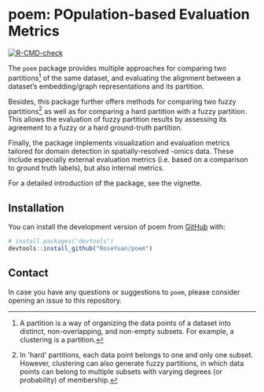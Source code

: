 # poem: POpulation-based Evaluation Metrics
<!-- badges: start -->
[![R-CMD-check](https://github.com/RoseYuan/poem/actions/workflows/check.yaml/badge.svg)](https://github.com/RoseYuan/poem/actions/workflows/check.yaml)
<!-- badges: end -->


The `poem` package provides multiple approaches for comparing two partitions[^1] of the same dataset, and evaluating the alignment between a dataset’s embedding/graph representations and its partition.

Besides, this package further offers methods for comparing two fuzzy partitions[^2] as well as for comparing a hard partition with a fuzzy partition. This allows the evaluation of fuzzy partition results by assessing its agreement to a fuzzy or a hard ground-truth partition.

Finally, the package implements visualization and evaluation metrics tailored for domain detection in spatially-resolved -omics data.
These include especially external evaluation metrics (i.e. based on a comparison to ground truth labels), but also internal metrics. 

[^1]: A partition is a way of organizing the data points of a dataset into distinct, non-overlapping, and non-empty subsets. For example, a clustering is a partition. 

[^2]: In 'hard' partitions, each data point belongs to one and only one subset. However, clustering can also generate fuzzy partitions, in which data points can belong to multiple subsets with varying degrees (or probability) of membership. 

For a detailed introduction of the package, see the vignette.



## Installation

You can install the development version of poem from
[GitHub](https://github.com/) with:

``` r
# install.packages("devtools")
devtools::install_github("RoseYuan/poem")
```

## Contact

In case you have any questions or suggestions to `poem`, please consider opening an
issue to this repository.
